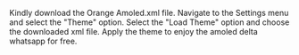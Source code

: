 Kindly download the Orange Amoled.xml file.
Navigate to the Settings menu and select the "Theme" option.
Select the "Load Theme" option and choose the downloaded xml file.
Apply the theme to enjoy the amoled delta whatsapp for free.
